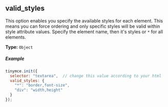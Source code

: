 ## valid_styles

This option enables you specify the available styles for each element. This means you can force ordering and only specific styles will be valid within style attribute values. Specify the element name, then it's styles or `*` for all elements.

**Type:** `Object`

##### Example

```js
tinymce.init({
  selector: "textarea",  // change this value according to your html
  valid_styles: {
    "*": "border,font-size",
    "div": "width,height"
  }
});
```
